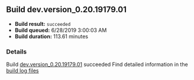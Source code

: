 ## Build dev.version_0.20.19179.01
- **Build result:** `succeeded`
- **Build queued:** 6/28/2019 3:00:03 AM
- **Build duration:** 113.61 minutes
### Details
Build [dev.version_0.20.19179.01](https://winappstudio.visualstudio.com/web/build.aspx?pcguid=a4ef43be-68ce-4195-a619-079b4d9834c2&builduri=vstfs%3a%2f%2f%2fBuild%2fBuild%2f29011) succeeded
Find detailed information in the [build log files](https://uwpctdiags.blob.core.windows.net/buildlogs/dev.version_0.20.19179.01_logs.zip)

